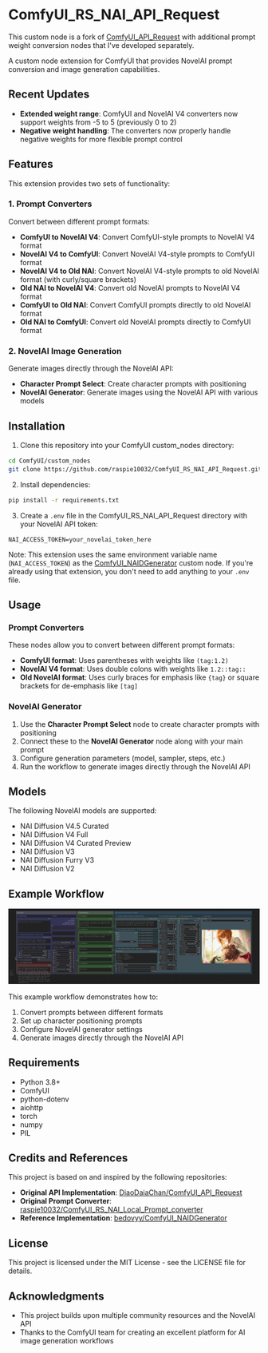 # ComfyUI_RS_NAI_API_Request

This custom node is a fork of [ComfyUI_API_Request](https://github.com/DiaoDaiaChan/ComfyUI_API_Request) with additional prompt weight conversion nodes that I've developed separately.

A custom node extension for ComfyUI that provides NovelAI prompt conversion and image generation capabilities.

## Recent Updates

- **Extended weight range**: ComfyUI and NovelAI V4 converters now support weights from -5 to 5 (previously 0 to 2)
- **Negative weight handling**: The converters now properly handle negative weights for more flexible prompt control

## Features

This extension provides two sets of functionality:

### 1. Prompt Converters

Convert between different prompt formats:

- **ComfyUI to NovelAI V4**: Convert ComfyUI-style prompts to NovelAI V4 format
- **NovelAI V4 to ComfyUI**: Convert NovelAI V4-style prompts to ComfyUI format
- **NovelAI V4 to Old NAI**: Convert NovelAI V4-style prompts to old NovelAI format (with curly/square brackets)
- **Old NAI to NovelAI V4**: Convert old NovelAI prompts to NovelAI V4 format
- **ComfyUI to Old NAI**: Convert ComfyUI prompts directly to old NovelAI format
- **Old NAI to ComfyUI**: Convert old NovelAI prompts directly to ComfyUI format

### 2. NovelAI Image Generation

Generate images directly through the NovelAI API:

- **Character Prompt Select**: Create character prompts with positioning
- **NovelAI Generator**: Generate images using the NovelAI API with various models

## Installation

1. Clone this repository into your ComfyUI custom_nodes directory:

```bash
cd ComfyUI/custom_nodes
git clone https://github.com/raspie10032/ComfyUI_RS_NAI_API_Request.git
```

2. Install dependencies:

```bash
pip install -r requirements.txt
```

3. Create a `.env` file in the ComfyUI_RS_NAI_API_Request directory with your NovelAI API token:

```
NAI_ACCESS_TOKEN=your_novelai_token_here
```

Note: This extension uses the same environment variable name (`NAI_ACCESS_TOKEN`) as the [ComfyUI_NAIDGenerator](https://github.com/bedovyy/ComfyUI_NAIDGenerator) custom node. If you're already using that extension, you don't need to add anything to your `.env` file.

## Usage

### Prompt Converters

These nodes allow you to convert between different prompt formats:

- **ComfyUI format**: Uses parentheses with weights like `(tag:1.2)`
- **NovelAI V4 format**: Uses double colons with weights like `1.2::tag::`
- **Old NovelAI format**: Uses curly braces for emphasis like `{tag}` or square brackets for de-emphasis like `[tag]`

### NovelAI Generator

1. Use the **Character Prompt Select** node to create character prompts with positioning
2. Connect these to the **NovelAI Generator** node along with your main prompt
3. Configure generation parameters (model, sampler, steps, etc.)
4. Run the workflow to generate images directly through the NovelAI API

## Models

The following NovelAI models are supported:

- NAI Diffusion V4.5 Curated
- NAI Diffusion V4 Full
- NAI Diffusion V4 Curated Preview
- NAI Diffusion V3
- NAI Diffusion Furry V3
- NAI Diffusion V2

## Example Workflow

![Example Workflow](workflow_example/example.png)

This example workflow demonstrates how to:
1. Convert prompts between different formats
2. Set up character positioning prompts
3. Configure NovelAI generator settings
4. Generate images directly through the NovelAI API

## Requirements

- Python 3.8+
- ComfyUI
- python-dotenv
- aiohttp
- torch
- numpy
- PIL

## Credits and References

This project is based on and inspired by the following repositories:

- **Original API Implementation**: [DiaoDaiaChan/ComfyUI_API_Request](https://github.com/DiaoDaiaChan/ComfyUI_API_Request)
- **Original Prompt Converter**: [raspie10032/ComfyUI_RS_NAI_Local_Prompt_converter](https://github.com/raspie10032/ComfyUI_RS_NAI_Local_Prompt_converter)
- **Reference Implementation**: [bedovyy/ComfyUI_NAIDGenerator](https://github.com/bedovyy/ComfyUI_NAIDGenerator)

## License

This project is licensed under the MIT License - see the LICENSE file for details.

## Acknowledgments

- This project builds upon multiple community resources and the NovelAI API
- Thanks to the ComfyUI team for creating an excellent platform for AI image generation workflows